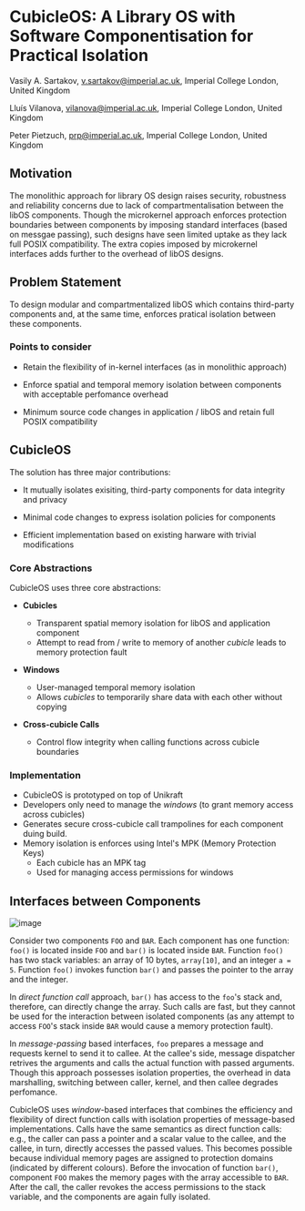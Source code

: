 # CubicleOS: A Library OS with Software Componentisation for Practical Isolation

Vasily A. Sartakov,
v.sartakov@imperial.ac.uk,
Imperial College London,
United Kingdom

Lluís Vilanova,
vilanova@imperial.ac.uk,
Imperial College London,
United Kingdom

Peter Pietzuch,
prp@imperial.ac.uk,
Imperial College London,
United Kingdom

## Motivation

The monolithic approach for library OS design raises security, robustness and reliability concerns due to lack of compartmentalisation between the libOS components. Though the microkernel approach enforces protection boundaries between components by imposing standard interfaces (based on messgae passing), such designs have seen limited uptake as they lack full POSIX compatibility. The extra copies imposed by microkernel interfaces adds further to the overhead of libOS designs.

## Problem Statement

To design modular and compartmentalized libOS which contains third-party components and, at the same time, enforces pratical isolation between these components.

### Points to consider

* Retain the flexibility of in-kernel interfaces (as in monolithic approach)

* Enforce spatial and temporal memory isolation between components with acceptable perfomance overhead

* Minimum source code changes in application / libOS and retain full POSIX compatibility


## CubicleOS

The solution has three major contributions:

* It mutually isolates exisiting, third-party components for data integrity and privacy

* Minimal code changes to express isolation policies for components

* Efficient implementation based on existing harware with trivial modifications

### Core Abstractions

CubicleOS uses three core abstractions:

* **Cubicles**

  * Transparent spatial memory isolation for libOS and application component
  * Attempt to read from / write to memory of another *cubicle* leads to memory protection fault

* **Windows**
  
  * User-managed temporal memory isolation
  * Allows *cubicles* to temporarily share data with each other without copying

* **Cross-cubicle Calls**

  * Control flow integrity when calling functions across cubicle boundaries

### Implementation

* CubicleOS is prototyped on top of Unikraft
* Developers only need to manage the *windows* (to grant memory access across cubicles)
* Generates secure cross-cubicle call trampolines for each component duing build.
* Memory isolation is enforces using Intel's MPK (Memory Protection Keys)
  * Each cubicle has an MPK tag
  * Used for managing access permissions for windows

## Interfaces between Components

![image](https://user-images.githubusercontent.com/42999231/194690094-7c68644b-c555-4b64-aefc-5428c470ad35.png)

Consider two components `FOO` and `BAR`. Each component has one function: `foo()` is located inside `FOO` and `bar()` is located inside `BAR`. Function `foo()` 
has two stack variables: an array of 10 bytes, `array[10]`, and an integer `a = 5`. Function `foo()` invokes function `bar()` and passes the pointer to the array and 
the integer.

In *direct function call* approach, `bar()` has access to the `foo`'s stack and, therefore, can directly change the array. Such calls are fast, but they cannot
be used for the interaction between isolated components (as any attempt to access `FOO`'s stack inside `BAR` would cause a memory protection fault).

In *message-passing* based interfaces, `foo` prepares a message and requests kernel to send it to callee. At the callee's side, message dispatcher retrives
the arguments and calls the actual function with passed arguments. Though this approach possesses isolation properties, the overhead in data marshalling, switching
between caller, kernel, and then callee degrades perfomance.

CubicleOS uses *window*-based interfaces that combines the efficiency and flexibility of direct function calls with isolation properties of message-based 
implementations. Calls have the same semantics as direct function calls: e.g., the caller can pass a pointer and a scalar value to the callee, and the callee, 
in turn, directly accesses the passed values. This becomes possible because individual memory pages are assigned to protection domains (indicated by
different colours). Before the invocation of function `bar()`, component `FOO` makes the memory pages with the array accessible to `BAR`.
After the call, the caller revokes the access permissions to the stack variable, and the components are again fully isolated.

